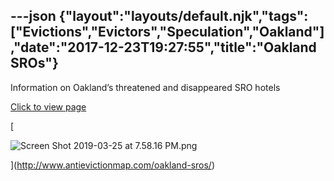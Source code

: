 ---json
{"layout":"layouts/default.njk","tags":["Evictions","Evictors","Speculation","Oakland"],"date":"2017-12-23T19:27:55","title":"Oakland SROs"}
---

Information on Oakland’s threatened and disappeared SRO hotels

[Click to view page](http://www.antievictionmap.com/oakland-sros/)

[

![Screen Shot 2019-03-25 at 7.58.16 PM.png](https://images.squarespace-cdn.com/content/v1/52b7d7a6e4b0b3e376ac8ea2/1553569127590-RBJCIISI94J12RSWJQC7/ke17ZwdGBToddI8pDm48kJFC3kcbG1nzsjROJy5J4RcUqsxRUqqbr1mOJYKfIPR7LoDQ9mXPOjoJoqy81S2I8N_N4V1vUb5AoIIIbLZhVYxCRW4BPu10St3TBAUQYVKcjGVut7OZaI_kUjhvyuz_xdUNa2GPXLGCXmK3krFkdch3qJE8gqRFpWRQ_GT2EV1P/Screen+Shot+2019-03-25+at+7.58.16+PM.png)

](http://www.antievictionmap.com/oakland-sros/)